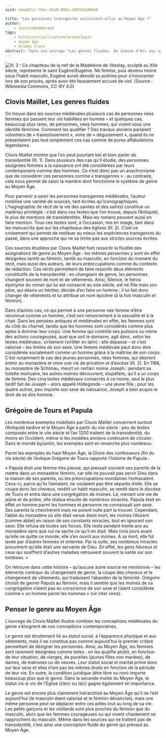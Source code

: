 ```yaml
---
uuid: e4aeb7cc-76ac-43a0-85b1-dd978da960e0

title: "Les personnes transgenres existaient-elles au Moyen Age ?"
author: 
    - JustineAudebrand
tags:
    - histoire/civilisation/archéologie
    - moyen âge
    - études trans
abstract: "Dans son ouvrage *Les genres fluides. De Jeanne d’Arc aux saintes trans* (Paris, Arkhê, 2020), Clovis Maillet affirme qu’il existait déjà des personnes transgenres au Moyen Âge. Les cas de transidentité qu’il étudie permettent de mieux comprendre comment le Moyen Âge conceptualisait le genre."
---
```


![Ill. 2 : Ce chapiteau de la nef de la Madeleine de Vézelay, sculpté au XIIe siècle, représente le saint Eugène/Eugénie. Né femme, puis devenu moine sous l’habit masculin, Eugène aurait dévoilé sa poitrine pour s’innocenter lors de son procès, après avoir été faussement accusé de viol. (Source : Wikimedia Commons, CC-BY 4.0)](chapiteaunef.png)

## Clovis Maillet, Les genres fluides

On trouve dans les sources médiévales plusieurs cas de personnes nées femmes qui passent leur vie habillées en homme – et quelques cas, beaucoup plus rares, de personnes, nées hommes, qui vivent sous une identité féminine. Comment les qualifier ? Des travaux anciens parlaient volontiers de « travestissement », voire de « déguisement », quand ils ne présentaient pas tout simplement ces cas comme de pures affabulations légendaires.

Clovis Maillet montre que l’on peut pourtant bel et bien parler de transidentité (Ill. 1). Dans plusieurs des cas qu’il étudie, des personnes assignées femmes à la naissance ont été considérées par leurs contemporains comme des hommes. Ce n’est donc pas un anachronisme que de considérer ces personnes comme « transgenres » : au contraire, cela nous permet de saisir la manière dont fonctionne le système de genre au Moyen Âge.

Pour parvenir à saisir les personnes transgenres médiévales, l’auteur mobilise une variété de sources, tant écrites qu’iconographiques. L’hagiographie (le récit de la vie des saintes et des saints) constitue un matériau privilégié : c’est dans ces textes que l’on trouve, depuis l’Antiquité, le plus de mentions de transidentités. Mais les romans peuvent aussi en faire mention. Tous ces textes sont, à l’occasion, mis en image, tant dans les manuscrits que sur les chapiteaux des églises (Ill. 2). C’est ce croisement qui permet de restituer au mieux les expériences transgenres du passé, dans une approche qui ne se limite pas aux strictes sources écrites.

Ces sources étudiées par Clovis Maillet font ressortir la fluidité des assignations de genre au Moyen Âge : les mêmes personnes y sont en effet désignées tantôt au féminin, tantôt au masculin, en fonction du moment du récit, mais aussi des auteurs, de leurs préoccupations comme du contexte de rédaction. Ces récits permettent de faire ressortir deux éléments constitutifs de la transidentité : en changeant de genre, les personnes changent souvent de nom et de vêtements. Ainsi, Silence, le héros éponyme du roman qui lui est consacré au xiiie siècle, est né fille mais son père, qui désire un héritier, décide d’en faire un homme : il lui fait donc changer de vêtements et lui attribue un nom épicène (à la fois masculin et féminin).

Dans d’autres cas, ce qui permet à une personne née femme d’être reconnue comme un homme, c’est son renoncement à la sexualité et à la chair. Dans les pensées antiques et médiévales en effet, les femmes sont du côté du charnel, tandis que les hommes sont considérés comme plus aptes à dominer leur corps. Une femme qui contrôle ses pulsions ou mène des actions courageuses, quel que soit le domaine, agit donc, selon les textes médiévaux, virilement (viriliter en latin) : elle dépasse – et c’est valorisé – les limites de son sexe. Une femme médiévale peut donc être considérée socialement comme un homme grâce à la maîtrise de son corps. C’est notamment le cas des jeunes personnes, nées femmes, qui désirent entrer au monastère et vivre une vie de privation et d’ascèse (Ill. 2). En 1188, au monastère de Schönau, meurt un certain moine Joseph : pendant sa toilette mortuaire, les autres moines découvrent, stupéfaits, qu’il a un corps de femme. Des cinq textes médiévaux consacrés à ce moine, seul le plus tardif fait de Joseph – alors appelé Hildegonde – une jeune fille ; pour les quatre autres, peu importe son sexe de naissance, Joseph a bien acquis le droit de se dire homme.

## Grégoire de Tours et Papula

Les nombreux exemples mobilisés par Clovis Maillet concernent surtout l’Antiquité tardive et le Moyen Âge à partir du xiie siècle : peu de textes composés entre le viie siècle et l’an 1200 traitent de la transidentité, du moins en Occident, même si les modèles anciens continuent de circuler. Dans le monde byzantin, les exemples sont en revanche plus nombreux.

Parmi les exemples du haut Moyen Âge, la Gloire des confesseurs (fin du vie siècle) de l’évêque Grégoire de Tours rapporte l’histoire de Papula :

« Papula était une femme très pieuse, qui pressait souvent ses parents de la mettre dans un monastère féminin, car elle ne pouvait pas servir Dieu dans la maison de ses parents, où les préoccupations mondaines l’entravaient. Ceux-ci, parce qu’ils l’aimaient, ne voulaient pas être séparés d’elle. Elle se coupa donc les cheveux, revêtit un habit masculin, se rendit dans le diocèse de Tours et entra dans une congrégation de moines. Là, menant une vie de jeûne et de prière, elle réalisa ensuite de nombreux miracles. Papula était en effet un homme parmi les hommes et personne ne connaissait son sexe. Ses parents la cherchèrent mais ne purent nulle part la trouver. Cependant, l’abbé du monastère où elle était venue étant mort, les moines l’élurent [comme abbé] en raison de ses constants miracles, tout en ignorant son sexe. Elle refusa de toutes ses forces. Elle resta pendant trente ans au monastère sans que nul ne sache ce qu’il en était. Mais trois jours avant qu’elle ne quitte ce monde, elle s’en ouvrit aux moines. À sa mort, elle fut lavée par d’autres femmes et enterrée. Par la suite, ses nombreux miracles prouvèrent qu’elle était une servante de Dieu. En effet, les gens fiévreux et ceux qui souffrent d’autres maladies retrouvent souvent la santé sur son tombeau. »

On retrouve dans cette histoire – qu’aucune autre source ne mentionne – les éléments centraux du changement de genre, la coupe des cheveux et le changement de vêtements, qui traduisent l’abandon de la féminité. Grégoire choisit de genrer Papula au féminin, mais il semble que les moines de sa congrégation n’aient pas eu conscience de son sexe et l’aient considérée comme « un homme parmi les hommes » (vir inter viros).

## Penser le genre au Moyen Âge

L’ouvrage de Clovis Maillet illustre combien les conceptions médiévales du genre s’éloignent de nos conceptions contemporaines. 

Le genre est étroitement lié au statut social, à l’apparence physique et aux vêtements, mais il ne constitue pas comme aujourd’hui le premier critère permettant de désigner les personnes. Ainsi, au Moyen Âge, les femmes sont rarement désignées comme telles : on les qualifie plutôt, en fonction de leur situation, de vierges, de pucelles (jeunes filles non mariées), de dames, de matrones ou de veuves. Leur statut social et marital prime donc sur leur sexe et elles n’ont pas les mêmes droits en fonction de la période de leur vie. En outre, la condition juridique (être libre ou non) importe beaucoup plus que le genre. Dans la seconde moitié du Moyen Âge, le statut vis-à-vis de l’Église (clerc ou laïc) gagne également en importance. 

Le genre est encore plus clairement hiérarchisé au Moyen Âge qu’il ne l’est aujourd’hui (le masculin étant valorisé et le féminin dévalorisé), mais une même personne peut se déplacer entre ces pôles tout au long de sa vie. Les petits garçons et les vieillards sont plus proches du féminin que du masculin, alors que les femmes courageuses ou qui vivent chastement se rapprochent du masculin. Même dans les sources qui ne traitent pas de transidentité, c’est ainsi une conception fluide du genre qui prévaut au Moyen Âge. 
